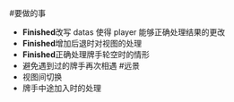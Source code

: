 #要做的事
+ **Finished**改写 datas 使得 player 能够正确处理结果的更改
+ **Finished**增加后退时对视图的处理
+ **Finished**正确处理牌手轮空时的情形
+ 避免遇到过的牌手再次相遇
#远景
+ 视图间切换
+ 牌手中途加入时的处理